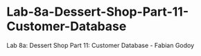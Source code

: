 # Lab-8a-Dessert-Shop-Part-11-Customer-Database
Lab 8a: Dessert Shop Part 11: Customer Database - Fabian Godoy
